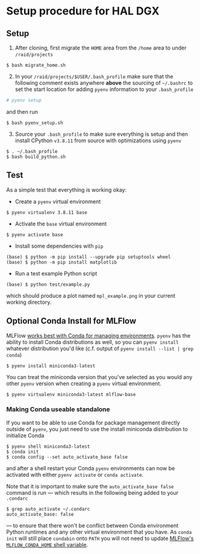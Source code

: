 # Setup procedure for HAL DGX

## Setup

1. After cloning, first migrate the `HOME` area from the `/home` area to under `/raid/projects`

```console
$ bash migrate_home.sh
```

2. In your `/raid/projects/$USER/.bash_profile` make sure that the following comment exists anywhere **above** the sourcing of `~/.bashrc` to set the start location for adding `pyenv` information to your `.bash_profile`

```bash
# pyenv setup
```

and then run

```console
$ bash pyenv_setup.sh
```

3. Source your `.bash_profile` to make sure everything is setup and then install CPython `v3.8.11` from source with optimizations using `pyenv`

```console
$ . ~/.bash_profile
$ bash build_python.sh
```

## Test

As a simple test that everything is working okay:

* Create a `pyenv` virtual environment

```console
$ pyenv virtualenv 3.8.11 base
```

* Activate the `base` virtual environment

```console
$ pyenv activate base
```

* Install some dependencies with `pip`

```console
(base) $ python -m pip install --upgrade pip setuptools wheel
(base) $ python -m pip install matplotlib
```

* Run a test example Python script

```console
(base) $ python test/example.py
```

which should produce a plot named `mpl_example.png` in your current working directory.

## Optional Conda Install for MLFlow

MLFlow [works best with Conda for managing environments](https://www.mlflow.org/docs/latest/projects.html#mlproject-file).
`pyenv` has the ability to install Conda distributions as well, so you can `pyenv install` whatever distribution you'd like (c.f. output of `pyenv install --list | grep conda`)

```console
$ pyenv install miniconda3-latest
```

You can treat the miniconda version that you've selected as you would any other `pyenv` version when creating a `pyenv` virtual environment.

```console
$ pyenv virtualenv miniconda3-latest mlflow-base
```

### Making Conda useable standalone

If you want to be able to use Conda for package management directly outside of `pyenv`, you just need to use the install miniconda distribution to initialize Conda

```console
$ pyenv shell miniconda3-latest
$ conda init
$ conda config --set auto_activate_base false
```

and after a shell restart your Conda `pyenv` environments can now be activated with either `pyenv activate` or `conda activate`.


Note that it is important to make sure the `auto_activate_base false` command is run &mdash; which results in the following being added to your `.condarc`

```console
$ grep auto_activate ~/.condarc
auto_activate_base: false
```

&mdash; to ensure that there won't be conflict between Conda environment Python runtimes and any other virtual environment that you have.
As `conda init` will still place `condabin` onto `PATH` you will not need to update [MLFlow's `MLFLOW_CONDA_HOME` shell variable](https://www.mlflow.org/docs/latest/projects.html#project-environments).
